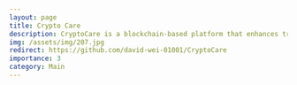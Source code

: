```yaml
---
layout: page
title: Crypto Care
description: CryptoCare is a blockchain-based platform that enhances transparency and efficiency in charitable donations using Bitcoin and Ethereum, ensuring direct and traceable contributions to causes worldwide
img: /assets/img/207.jpg
redirect: https://github.com/david-wei-01001/CryptoCare
importance: 3
category: Main
---
```

